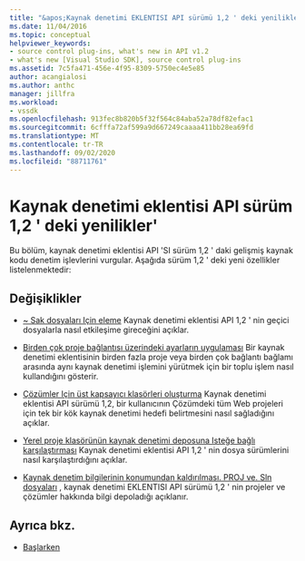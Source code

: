 ```yaml
---
title: "&apos;Kaynak denetimi EKLENTISI API sürümü 1,2 ' deki yenilikler | Microsoft Docs"
ms.date: 11/04/2016
ms.topic: conceptual
helpviewer_keywords:
- source control plug-ins, what's new in API v1.2
- what's new [Visual Studio SDK], source control plug-ins
ms.assetid: 7c5fa471-456e-4f95-8309-5750ec4e5e85
author: acangialosi
ms.author: anthc
manager: jillfra
ms.workload:
- vssdk
ms.openlocfilehash: 913fec8b820b5f32f564c84aba52a78df82efac1
ms.sourcegitcommit: 6cfffa72af599a9d667249caaaa411bb28ea69fd
ms.translationtype: MT
ms.contentlocale: tr-TR
ms.lasthandoff: 09/02/2020
ms.locfileid: "88711761"
---
```

# <a name="what39s-new-in-the-source-control-plug-in-api-version-12"></a>Kaynak denetimi eklentisi API sürüm 1,2 ' deki yenilikler&#39;
Bu bölüm, kaynak denetimi eklentisi API 'SI sürüm 1,2 ' daki gelişmiş kaynak kodu denetim işlevlerini vurgular. Aşağıda sürüm 1,2 ' deki yeni özellikler listelenmektedir:

## <a name="changes"></a>Değişiklikler
- [~ Sak dosyaları Için eleme](../../extensibility/internals/elimination-of-tilde-sak-files.md) Kaynak denetimi eklentisi API 1,2 ' nin geçici dosyalarla nasıl etkileşime gireceğini açıklar.

- [Birden çok proje bağlantısı üzerindeki ayarların uygulaması](../../extensibility/internals/application-of-settings-across-multiple-project-connections.md) Bir kaynak denetimi eklentisinin birden fazla proje veya birden çok bağlantı bağlamı arasında aynı kaynak denetimi işlemini yürütmek için bir toplu işlem nasıl kullandığını gösterir.

- [Çözümler Için üst kapsayıcı klasörleri oluşturma](../../extensibility/internals/creating-parent-container-folders-for-solutions.md) Kaynak denetimi eklentisi API sürümü 1,2, bir kullanıcının Çözümdeki tüm Web projeleri için tek bir kök kaynak denetimi hedefi belirtmesini nasıl sağladığını açıklar.

- [Yerel proje klasörünün kaynak denetimi deposuna Isteğe bağlı karşılaştırması](../../extensibility/internals/optional-comparison-of-local-project-folder-to-source-control-store.md) Kaynak denetimi eklentisi API 1,2 ' nin dosya sürümlerini nasıl karşılaştırdığını açıklar.

- [Kaynak denetim bilgilerinin konumundan kaldırılması. PROJ ve. Sln dosyaları](../../extensibility/internals/removal-of-source-control-information-from-dot-proj-and-dot-sln-files.md) , kaynak denetimi EKLENTISI API sürümü 1,2 ' nin projeler ve çözümler hakkında bilgi depoladığı açıklanır.

## <a name="see-also"></a>Ayrıca bkz.
- [Başlarken](../../extensibility/internals/getting-started-with-source-control-plug-ins.md)
